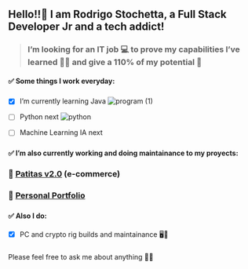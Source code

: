 ## Hello!!👋 I am Rodrigo Stochetta, a Full Stack Developer Jr and a tech addict!

<!--
**rodristoch/rodristoch** is a ✨ _special_ ✨ repository because its `README.md` (this file) appears on your GitHub profile.
-->

> ### I’m looking for an IT job 💻 to prove my capabilities I’ve learned 👨‍🎓 and give a 110% of my potential 🚀

#### ✅ Some things I work everyday:

#####
#####
#####
#####

- [x] I’m currently learning Java ![program (1)](https://github.com/user-attachments/assets/761831ba-dc0e-4372-bbba-152a803dc5bf)

- [ ] Python next ![python](https://github.com/user-attachments/assets/668d26a2-e667-48d5-b390-622f3a15a885)

- [ ] Machine Learning IA next 

#####
#####
#####
#####
#####
  
#### ✅ I’m also currently working and doing maintainance to my proyects:

#####
#####
#####
#####
  
 ###  🛒 [Patitas v2.0](https://patitas-v2.onrender.com/) (e-commerce)

#####
#####
#####
#####
  
 ###  💼 [Personal Portfolio](https://portfolio-rodrigo-stochetta.onrender.com/)

#####
#####
#####
#####
#####

#### ✅ Also I do:

- [x] PC and crypto rig builds and maintainance 🖥️🧰

#####
#####
#####
#####
  
Please feel free to ask me about anything 🙌💬


